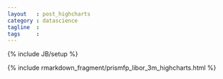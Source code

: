 ```yaml
---
layout   : post_highcharts
category : datascience
tagline  : 
tags     : 
---
```

{% include JB/setup %}

{% include rmarkdown_fragment/prismfp_libor_3m_highcharts.html %}
